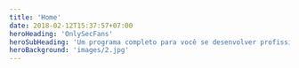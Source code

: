 ```yaml
---
title: 'Home'
date: 2018-02-12T15:37:57+07:00
heroHeading: 'OnlySecFans'
heroSubHeading: 'Um programa completo para você se desenvolver profissionalmente na área de cyber segurança.'
heroBackground: 'images/2.jpg'
---
```

